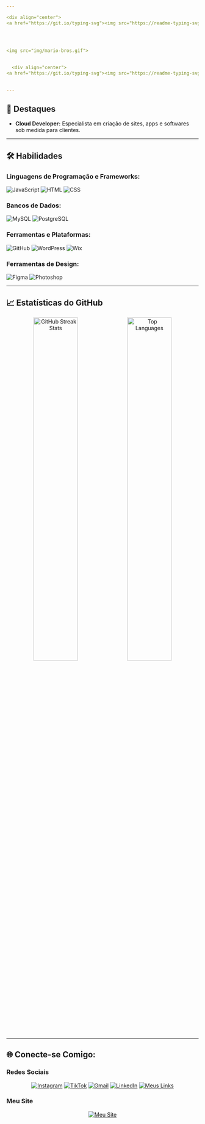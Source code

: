 ```yaml
---

<div align="center">
<a href="https://git.io/typing-svg"><img src="https://readme-typing-svg.herokuapp.com?font=Fira+Code&size=23&duration=6000&pause=2000&color=4E2CF7&center=true&vCenter=true&repeat=false&width=435&lines=Welcome+to+My+GitHub!%F0%9F%91%8B%F0%9F%8F%BB" alt="Typing SVG" /></a></div>

 


<img src="img/mario-bros.gif"> 
  
 
  <div align="center">
<a href="https://git.io/typing-svg"><img src="https://readme-typing-svg.herokuapp.com?font=Fira+Code&weight=600&duration=5500&pause=8&color=4E2CF7&width=435&lines=Hello%2C+my+name+is+%C3%81lifi+Ralph!;I+from+Rio+de+Janeiro%2C+Brazil.;I+study+Software+Engineering+;at+Cruzeiro+do+Sul+University.;and+I+am+a+student+at+Cloud+School." alt="Typing SVG" /></a> </div>
  

---
```


## 🌟 Destaques

- **Cloud Developer:** Especialista em criação de sites, apps e softwares sob medida para clientes.

---

## 🛠️ Habilidades

### Linguagens de Programação e Frameworks:

![JavaScript](https://img.shields.io/badge/JavaScript-F7DF1E?style=for-the-badge&logo=javascript&logoColor=black)
![HTML](https://img.shields.io/badge/HTML5-E34F26?style=for-the-badge&logo=html5&logoColor=white)
![CSS](https://img.shields.io/badge/CSS3-1572B6?style=for-the-badge&logo=css3&logoColor=white)

### Bancos de Dados:
![MySQL](https://img.shields.io/badge/MySQL-4479A1?style=for-the-badge&logo=mysql&logoColor=white)
![PostgreSQL](https://img.shields.io/badge/PostgreSQL-336791?style=for-the-badge&logo=postgresql&logoColor=white)

### Ferramentas e Plataformas:
![GitHub](https://img.shields.io/badge/GitHub-181717?style=for-the-badge&logo=github&logoColor=white)
![WordPress](https://img.shields.io/badge/WordPress-21759B?style=for-the-badge&logo=wordpress&logoColor=white)
![Wix](https://img.shields.io/badge/Wix-000000?style=for-the-badge&logo=wix&logoColor=white)

### Ferramentas de Design:
![Figma](https://img.shields.io/badge/Figma-F24E1E?style=for-the-badge&logo=figma&logoColor=white)
![Photoshop](https://img.shields.io/badge/Photoshop-31A8FF?style=for-the-badge&logo=adobe-photoshop&logoColor=white)

---

## 📈 Estatísticas do GitHub

<div align="center">
<img width=48% src="https://github-readme-streak-stats.herokuapp.com?user=oalifiralph&theme=dracula&mode=weekly" alt="GitHub Streak Stats" />
<img width=48% src="https://github-readme-stats.vercel.app/api/top-langs/?username=oalifiralph&show_icons=true&theme=dracula&layout=compact" alt="Top Languages" />
</div>

---

## 🌐 Conecte-se Comigo:

### Redes Sociais
<div align="center">
<a href="https://www.instagram.com/oalifiralph/" target="_blank"><img src="https://img.shields.io/badge/-Instagram-E4405F?style=for-the-badge&logo=instagram&logoColor=white" alt="Instagram"></a>
<a href="https://www.tiktok.com/oalifiralph" target="_blank"><img src="https://img.shields.io/badge/-TikTok-000000?style=for-the-badge&logo=tiktok&logoColor=white" alt="TikTok"></a>
<a href="mailto:contatoalifiralph@gmail.com" target="_blank"><img src="https://img.shields.io/badge/-Gmail-D14836?style=for-the-badge&logo=gmail&logoColor=white" alt="Gmail"></a>
<a href="https://www.linkedin.com/in/oalifiralph/" target="_blank"><img src="https://img.shields.io/badge/-LinkedIn-0A66C2?style=for-the-badge&logo=linkedin&logoColor=white" alt="LinkedIn"></a>
<a href="https://links-do-ar-dev.vercel.app/" target="_blank"><img src="https://img.shields.io/badge/-Link%20Bio-0078D6?style=for-the-badge&logo=linktree&logoColor=white" alt="Meus Links"></a>
</div>

### Meu Site
<div align="center">
<a href="https://www.ardeveloper.com.br" target="_blank"><img src="https://img.shields.io/badge/-ardeveloper.com.br-0078D6?style=for-the-badge&logo=internet-explorer&logoColor=white" alt="Meu Site"></a>
</div>


